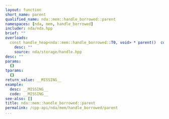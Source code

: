 ```yaml
---
layout: function
short_name: parent
qualified_name: nda::mem::handle_borrowed::parent
namespaces: [nda, mem, handle_borrowed]
includer: nda/nda.hpp
brief: ""
overloads:
  const handle_heap<nda::mem::handle_borrowed::T0, void> * parent()  const:
    desc: ""
    source: nda/storage/handle.hpp
desc: ""
params:
  {}
tparams:
  {}
return_value: __MISSING__
example:
  desc: __MISSING__
  code: __MISSING__
see-also: []
title: nda::mem::handle_borrowed::parent
permalink: /cpp-api/nda/mem/handle_borrowed/parent
...
```


